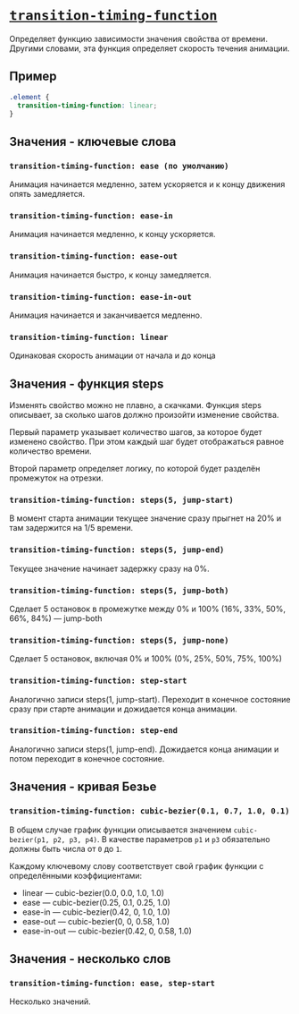 # [`transition-timing-function`](../index.md)

Определяет функцию зависимости значения свойства от времени. Другими словами, эта функция определяет скорость течения анимации.

## Пример

```css
.element {
  transition-timing-function: linear;
}
```

## Значения - ключевые слова

### `transition-timing-function: ease (по умолчанию)`

Анимация начинается медленно, затем ускоряется и к концу движения опять замедляется.

### `transition-timing-function: ease-in`

Анимация начинается медленно, к концу ускоряется.

### `transition-timing-function: ease-out`

Анимация начинается быстро, к концу замедляется.

### `transition-timing-function: ease-in-out`

Анимация начинается и заканчивается медленно.

### `transition-timing-function: linear`

Одинаковая скорость анимации от начала и до конца

## Значения - функция steps

Изменять свойство можно не плавно, а скачками. Функция steps описывает, за сколько шагов должно произойти изменение свойства.

Первый параметр указывает количество шагов, за которое будет изменено свойство. При этом каждый шаг будет отображаться равное количество времени.

Второй параметр определяет логику, по которой будет разделён промежуток на отрезки.

### `transition-timing-function: steps(5, jump-start)`

В момент старта анимации текущее значение сразу прыгнет на 20% и там задержится на 1/5 времени.

### `transition-timing-function: steps(5, jump-end)`

Текущее значение начинает задержку сразу на 0%.

### `transition-timing-function: steps(5, jump-both)`

Сделает 5 остановок в промежутке между 0% и 100% (16%, 33%, 50%, 66%, 84%) — jump-both

### `transition-timing-function: steps(5, jump-none)`

Сделает 5 остановок, включая 0% и 100% (0%, 25%, 50%, 75%, 100%)

### `transition-timing-function: step-start`

Аналогично записи steps(1, jump-start). Переходит в конечное состояние сразу при старте анимации и дожидается конца анимации.

### `transition-timing-function: step-end`

Аналогично записи steps(1, jump-end). Дожидается конца анимации и потом переходит в конечное состояние.

## Значения - кривая Безье

### `transition-timing-function: cubic-bezier(0.1, 0.7, 1.0, 0.1)`

В общем случае график функции описывается значением `cubic-bezier(p1, p2, p3, p4)`. В качестве параметров `p1` и `p3` обязательно должны быть числа от `0` до `1`.

Каждому ключевому слову соответствует свой график функции с определёнными коэффициентами:

- linear — cubic-bezier(0.0, 0.0, 1.0, 1.0)
- ease — cubic-bezier(0.25, 0.1, 0.25, 1.0)
- ease-in — cubic-bezier(0.42, 0, 1.0, 1.0)
- ease-out — cubic-bezier(0, 0, 0.58, 1.0)
- ease-in-out — cubic-bezier(0.42, 0, 0.58, 1.0)

## Значения - несколько слов

### `transition-timing-function: ease, step-start`

Несколько значений.
